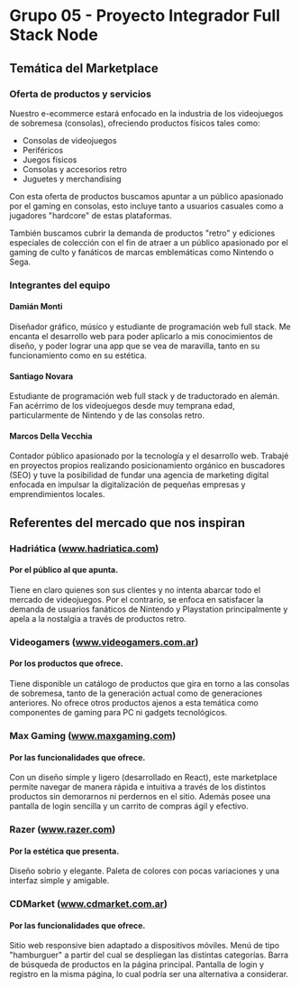 # Grupo 05 - Proyecto Integrador Full Stack Node

## Temática del Marketplace

### Oferta de productos y servicios

Nuestro e-ecommerce estará enfocado en la industria de los videojuegos de sobremesa (consolas), ofreciendo productos físicos tales como:

- Consolas de videojuegos
- Periféricos
- Juegos físicos
- Consolas y accesorios retro
- Juguetes y merchandising

Con esta oferta de productos buscamos apuntar a un público apasionado por el gaming en consolas, esto incluye tanto a usuarios casuales como a jugadores "hardcore" de estas plataformas.

También buscamos cubrir la demanda de productos "retro" y ediciones especiales de colección con el fin de atraer a un público apasionado por el gaming de culto y fanáticos de marcas emblemáticas como Nintendo o Sega.

### Integrantes del equipo

#### **Damián Monti**

Diseñador gráfico, músico y estudiante de programación web full stack. Me encanta el desarrollo web para poder aplicarlo a mis conocimientos de diseño, y poder lograr una app que se vea de maravilla, tanto en su funcionamiento como en su estética.

#### **Santiago Novara**

Estudiante de programación web full stack y de traductorado en alemán. Fan acérrimo de los videojuegos desde muy temprana edad, particularmente de Nintendo y de las consolas retro.

#### **Marcos Della Vecchia**

Contador público apasionado por la tecnología y el desarrollo web. Trabajé en proyectos propios realizando posicionamiento orgánico en buscadores (SEO) y tuve la posibilidad de fundar una agencia de marketing digital enfocada en impulsar la digitalización de pequeñas empresas y emprendimientos locales.

## Referentes del mercado que nos inspiran

### Hadriática (www.hadriatica.com)

#### Por el público al que apunta.

Tiene en claro quienes son sus clientes y no intenta abarcar todo el mercado de videojuegos. Por el contrario, se enfoca en satisfacer la demanda de usuarios fanáticos de Nintendo y Playstation principalmente y apela a la nostalgia a través de productos retro.

### Videogamers (www.videogamers.com.ar)

#### Por los productos que ofrece.

Tiene disponible un catálogo de productos que gira en torno a las consolas de sobremesa, tanto de la generación actual como de generaciones anteriores. No ofrece otros productos ajenos a esta temática como componentes de gaming para PC ni gadgets tecnológicos.

### Max Gaming (www.maxgaming.com)

#### Por las funcionalidades que ofrece.

Con un diseño simple y ligero (desarrollado en React), este marketplace permite navegar de manera rápida e intuitiva a través de los distintos productos sin demorarnos ni perdernos en el sitio. Además posee una pantalla de login sencilla y un carrito de compras ágil y efectivo.

### Razer (www.razer.com)

#### Por la estética que presenta.

Diseño sobrio y elegante. Paleta de colores con pocas variaciones y una interfaz simple y amigable.

### CDMarket (www.cdmarket.com.ar)

#### Por las funcionalidades que ofrece.

Sitio web responsive bien adaptado a dispositivos móviles. Menú de tipo "hamburguer" a partir del cual se despliegan las distintas categorías. Barra de búsqueda de productos en la página principal. Pantalla de login y registro en la misma página, lo cual podría ser una alternativa a considerar.
